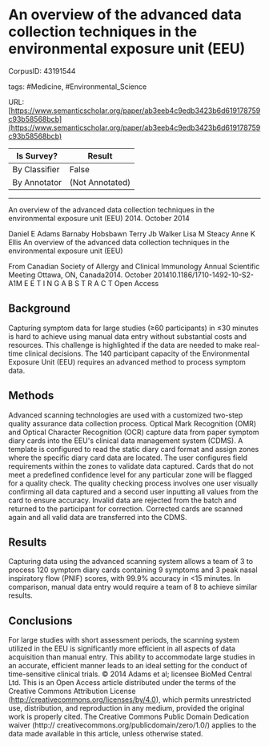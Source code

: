 # An overview of the advanced data collection techniques in the environmental exposure unit (EEU)

CorpusID: 43191544
 
tags: #Medicine, #Environmental_Science

URL: [https://www.semanticscholar.org/paper/ab3eeb4c9edb3423b6d619178759c93b58568bcb](https://www.semanticscholar.org/paper/ab3eeb4c9edb3423b6d619178759c93b58568bcb)
 
| Is Survey?        | Result          |
| ----------------- | --------------- |
| By Classifier     | False |
| By Annotator      | (Not Annotated) |

---

An overview of the advanced data collection techniques in the environmental exposure unit (EEU)
2014. October 2014

Daniel E Adams 
Barnaby Hobsbawn 
Terry Jb Walker 
Lisa M Steacy 
Anne K Ellis 
An overview of the advanced data collection techniques in the environmental exposure unit (EEU)

From Canadian Society of Allergy and Clinical Immunology Annual Scientific Meeting
Ottawa, ON, Canada2014. October 201410.1186/1710-1492-10-S2-A1M E E T I N G A B S T R A C T Open Access


## Background

Capturing symptom data for large studies (≥60 participants) in ≤30 minutes is hard to achieve using manual data entry without substantial costs and resources. This challenge is highlighted if the data are needed to make real-time clinical decisions. The 140 participant capacity of the Environmental Exposure Unit (EEU) requires an advanced method to process symptom data.


## Methods

Advanced scanning technologies are used with a customized two-step quality assurance data collection process. Optical Mark Recognition (OMR) and Optical Character Recognition (OCR) capture data from paper symptom diary cards into the EEU's clinical data management system (CDMS). A template is configured to read the static diary card format and assign zones where the specific diary card data are located. The user configures field requirements within the zones to validate data captured. Cards that do not meet a predefined confidence level for any particular zone will be flagged for a quality check. The quality checking process involves one user visually confirming all data captured and a second user inputting all values from the card to ensure accuracy. Invalid data are rejected from the batch and returned to the participant for correction. Corrected cards are scanned again and all valid data are transferred into the CDMS.


## Results

Capturing data using the advanced scanning system allows a team of 3 to process 120 symptom diary cards containing 9 symptoms and 3 peak nasal inspiratory flow (PNIF) scores, with 99.9% accuracy in <15 minutes. In comparison, manual data entry would require a team of 8 to achieve similar results.


## Conclusions

For large studies with short assessment periods, the scanning system utilized in the EEU is significantly more efficient in all aspects of data acquisition than manual entry. This ability to accommodate large studies in an accurate, efficient manner leads to an ideal setting for the conduct of time-sensitive clinical trials.
 © 2014 Adams et al; licensee BioMed Central Ltd. This is an Open Access article distributed under the terms of the Creative Commons Attribution License (http://creativecommons.org/licenses/by/4.0), which permits unrestricted use, distribution, and reproduction in any medium, provided the original work is properly cited. The Creative Commons Public Domain Dedication waiver (http:// creativecommons.org/publicdomain/zero/1.0/) applies to the data made available in this article, unless otherwise stated.